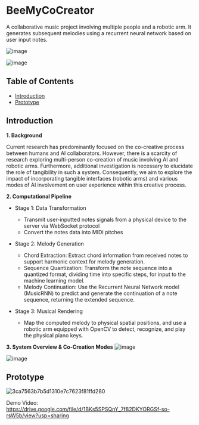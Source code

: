 # BeeMyCoCreator
A collaborative music project involving multiple people and a robotic arm. It generates subsequent melodies using a recurrent neural network based on user input notes.

![image](https://github.com/RachelR1001/BeeMyCoCreator/assets/148432322/e22bafbd-ed82-4210-897c-ae683b23b32c)


![image](https://github.com/RachelR1001/BeeMyCoCreator/assets/148432322/6269085a-7ce6-4d0b-b918-0888517728dd)


## Table of Contents

- [Introduction](#introduction)
- [Prototype](#Prototype)

## Introduction
**1. Background** 

  Current research has predominantly focused on the co-creative process between humans and AI collaborators. However, there is a scarcity of research exploring multi-person co-creation of music involving AI and robotic arms. Furthermore, additional investigation is necessary to elucidate the role of tangibility in such a system.
Consequently, we aim to explore the impact of incorporating tangible interfaces (robotic arms) and various modes of AI involvement on user experience within this creative process.

**2. Computational Pipeline** 

  - Stage 1: Data Transformation
    - Transmit user-inputted notes signals from a physical device to the server via WebSocket protocol
    - Convert the notes data into MIDI pitches

  - Stage 2: Melody Generation
    - Chord Extraction: Extract chord information from received notes to support harmonic context for melody generation.
    - Sequence Quantization: Transform the note sequence into a quantized format, dividing time into specific steps, for input to the machine learning model.
    - Melody Continuation: Use the Recurrent Neural Network model (MusicRNN) to predict and generate the continuation of a note sequence, returning the extended sequence.

  - Stage 3: Musical Rendering
    - Map the computed melody to physical spatial positions, and use a robotic arm equipped with OpenCV to detect, recognize, and play the physical piano keys.

**3. System Overview & Co-Creation Modes** 
![image](https://github.com/RachelR1001/BeeMyCoCreator/assets/148432322/e0f30d21-c09d-4c03-8d9d-8fa1fee51e62)

![image](https://github.com/RachelR1001/BeeMyCoCreator/assets/148432322/90b59c60-29b6-4231-a935-fc4628423c74)

## Prototype
![3ca7563b7b5d1310e7c7623f81ffd280](https://github.com/user-attachments/assets/f17a717c-eb0c-4bfd-8d5e-9442cc3e07e6)

Demo Video: https://drive.google.com/file/d/1BKs5SPSQnY_7f82DKYORGSf-so-rsW5b/view?usp=sharing

